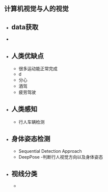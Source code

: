 ## 计算机视觉与人的视觉

- ## data获取
- 

- ## 人类优缺点
	- 很多运动能正常完成
	- d
	- 分心
	- 酒驾
	- 疲劳驾驶

- ## 人类感知
	- 行人车辆检测

- ## 身体姿态检测
	- Sequential Detection Approach
	- DeepPose
	-判断行人视觉方向以及身体姿态
	
- ## 视线分类
	- 

<!--stackedit_data:
eyJoaXN0b3J5IjpbLTU0MDU2MTYxMCw0MzIwNzcwMTgsNjc2NT
E5Mzc2XX0=
-->